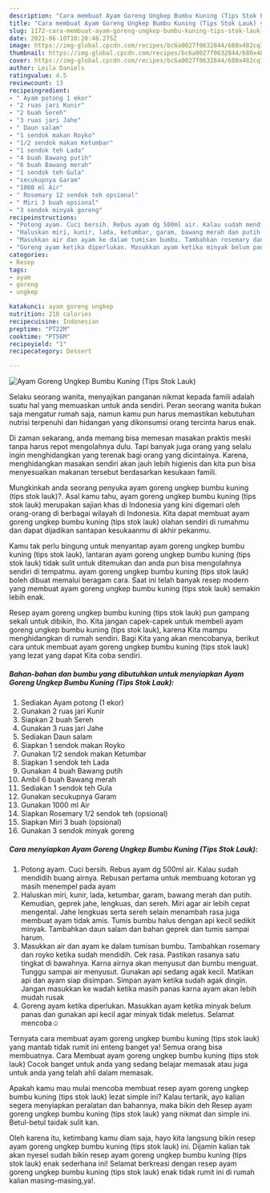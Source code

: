 ```yaml
---
description: "Cara membuat Ayam Goreng Ungkep Bumbu Kuning (Tips Stok Lauk) yang lezat dan Mudah Dibuat"
title: "Cara membuat Ayam Goreng Ungkep Bumbu Kuning (Tips Stok Lauk) yang lezat dan Mudah Dibuat"
slug: 1172-cara-membuat-ayam-goreng-ungkep-bumbu-kuning-tips-stok-lauk-yang-lezat-dan-mudah-dibuat
date: 2021-06-10T10:20:48.275Z
image: https://img-global.cpcdn.com/recipes/bc6a0027f0632844/680x482cq70/ayam-goreng-ungkep-bumbu-kuning-tips-stok-lauk-foto-resep-utama.jpg
thumbnail: https://img-global.cpcdn.com/recipes/bc6a0027f0632844/680x482cq70/ayam-goreng-ungkep-bumbu-kuning-tips-stok-lauk-foto-resep-utama.jpg
cover: https://img-global.cpcdn.com/recipes/bc6a0027f0632844/680x482cq70/ayam-goreng-ungkep-bumbu-kuning-tips-stok-lauk-foto-resep-utama.jpg
author: Leila Daniels
ratingvalue: 4.5
reviewcount: 13
recipeingredient:
- " Ayam potong 1 ekor"
- "2 ruas jari Kunir"
- "2 buah Sereh"
- "3 ruas jari Jahe"
- " Daun salam"
- "1 sendok makan Royko"
- "1/2 sendok makan Ketumbar"
- "1 sendok teh Lada"
- "4 buah Bawang putih"
- "6 buah Bawang merah"
- "1 sendok teh Gula"
- "secukupnya Garam"
- "1000 ml Air"
- " Rosemary 12 sendok teh opsional"
- " Miri 3 buah opsional"
- "3 sendok minyak goreng"
recipeinstructions:
- "Potong ayam. Cuci bersih. Rebus ayam dg 500ml air. Kalau sudah mendidih buang airnya. Rebusan pertama untuk membuang kotoran yg masih menempel pada ayam"
- "Haluskan miri, kunir, lada, ketumbar, garam, bawang merah dan putih. Kemudian, geprek jahe, lengkuas, dan sereh. Miri agar air lebih cepat mengental. Jahe lengkuas serta sereh selain menambah rasa juga membuat ayam tidak amis. Tumis bumbu halus dengan api kecil sedikit minyak. Tambahkan daun salam dan bahan geprek dan tumis sampai harum."
- "Masukkan air dan ayam ke dalam tumisan bumbu. Tambahkan rosemary dan royko ketika sudah mendidih. Cek rasa. Pastikan rasanya satu tingkat di bawahnya. Karna airnya akan menyusut dan bumbu menguat. Tunggu sampai air menyusut. Gunakan api sedang agak kecil. Matikan api dan ayam siap disimpan. Simpan ayam ketika sudah agak dingin. Jangan masukkan ke wadah ketika masih panas karna ayam akan lebih mudah rusak"
- "Goreng ayam ketika diperlukan. Masukkan ayam ketika minyak belum panas dan gunakan api kecil agar minyak tidak meletus. Selamat mencoba☺"
categories:
- Resep
tags:
- ayam
- goreng
- ungkep

katakunci: ayam goreng ungkep 
nutrition: 218 calories
recipecuisine: Indonesian
preptime: "PT22M"
cooktime: "PT56M"
recipeyield: "1"
recipecategory: Dessert

---
```



![Ayam Goreng Ungkep Bumbu Kuning (Tips Stok Lauk)](https://img-global.cpcdn.com/recipes/bc6a0027f0632844/680x482cq70/ayam-goreng-ungkep-bumbu-kuning-tips-stok-lauk-foto-resep-utama.jpg)

Selaku seorang wanita, menyajikan panganan nikmat kepada famili adalah suatu hal yang memuaskan untuk anda sendiri. Peran seorang  wanita bukan saja mengatur rumah saja, namun kamu pun harus memastikan kebutuhan nutrisi terpenuhi dan hidangan yang dikonsumsi orang tercinta harus enak.

Di zaman  sekarang, anda memang bisa memesan masakan praktis meski tanpa harus repot mengolahnya dulu. Tapi banyak juga orang yang selalu ingin menghidangkan yang terenak bagi orang yang dicintainya. Karena, menghidangkan masakan sendiri akan jauh lebih higienis dan kita pun bisa menyesuaikan makanan tersebut berdasarkan kesukaan famili. 



Mungkinkah anda seorang penyuka ayam goreng ungkep bumbu kuning (tips stok lauk)?. Asal kamu tahu, ayam goreng ungkep bumbu kuning (tips stok lauk) merupakan sajian khas di Indonesia yang kini digemari oleh orang-orang di berbagai wilayah di Indonesia. Kita dapat membuat ayam goreng ungkep bumbu kuning (tips stok lauk) olahan sendiri di rumahmu dan dapat dijadikan santapan kesukaanmu di akhir pekanmu.

Kamu tak perlu bingung untuk menyantap ayam goreng ungkep bumbu kuning (tips stok lauk), lantaran ayam goreng ungkep bumbu kuning (tips stok lauk) tidak sulit untuk ditemukan dan anda pun bisa mengolahnya sendiri di tempatmu. ayam goreng ungkep bumbu kuning (tips stok lauk) boleh dibuat memalui beragam cara. Saat ini telah banyak resep modern yang membuat ayam goreng ungkep bumbu kuning (tips stok lauk) semakin lebih enak.

Resep ayam goreng ungkep bumbu kuning (tips stok lauk) pun gampang sekali untuk dibikin, lho. Kita jangan capek-capek untuk membeli ayam goreng ungkep bumbu kuning (tips stok lauk), karena Kita mampu menghidangkan di rumah sendiri. Bagi Kita yang akan mencobanya, berikut cara untuk membuat ayam goreng ungkep bumbu kuning (tips stok lauk) yang lezat yang dapat Kita coba sendiri.

<!--inarticleads1-->

##### Bahan-bahan dan bumbu yang dibutuhkan untuk menyiapkan Ayam Goreng Ungkep Bumbu Kuning (Tips Stok Lauk):

1. Sediakan  Ayam potong (1 ekor)
1. Gunakan 2 ruas jari Kunir
1. Siapkan 2 buah Sereh
1. Gunakan 3 ruas jari Jahe
1. Sediakan  Daun salam
1. Siapkan 1 sendok makan Royko
1. Gunakan 1/2 sendok makan Ketumbar
1. Siapkan 1 sendok teh Lada
1. Gunakan 4 buah Bawang putih
1. Ambil 6 buah Bawang merah
1. Sediakan 1 sendok teh Gula
1. Gunakan secukupnya Garam
1. Gunakan 1000 ml Air
1. Siapkan  Rosemary 1/2 sendok teh (opsional)
1. Siapkan  Miri 3 buah (opsional)
1. Gunakan 3 sendok minyak goreng




<!--inarticleads2-->

##### Cara menyiapkan Ayam Goreng Ungkep Bumbu Kuning (Tips Stok Lauk):

1. Potong ayam. Cuci bersih. Rebus ayam dg 500ml air. Kalau sudah mendidih buang airnya. Rebusan pertama untuk membuang kotoran yg masih menempel pada ayam
1. Haluskan miri, kunir, lada, ketumbar, garam, bawang merah dan putih. Kemudian, geprek jahe, lengkuas, dan sereh. Miri agar air lebih cepat mengental. Jahe lengkuas serta sereh selain menambah rasa juga membuat ayam tidak amis. Tumis bumbu halus dengan api kecil sedikit minyak. Tambahkan daun salam dan bahan geprek dan tumis sampai harum.
1. Masukkan air dan ayam ke dalam tumisan bumbu. Tambahkan rosemary dan royko ketika sudah mendidih. Cek rasa. Pastikan rasanya satu tingkat di bawahnya. Karna airnya akan menyusut dan bumbu menguat. Tunggu sampai air menyusut. Gunakan api sedang agak kecil. Matikan api dan ayam siap disimpan. Simpan ayam ketika sudah agak dingin. Jangan masukkan ke wadah ketika masih panas karna ayam akan lebih mudah rusak
1. Goreng ayam ketika diperlukan. Masukkan ayam ketika minyak belum panas dan gunakan api kecil agar minyak tidak meletus. Selamat mencoba☺




Ternyata cara membuat ayam goreng ungkep bumbu kuning (tips stok lauk) yang mantab tidak rumit ini enteng banget ya! Semua orang bisa membuatnya. Cara Membuat ayam goreng ungkep bumbu kuning (tips stok lauk) Cocok banget untuk anda yang sedang belajar memasak atau juga untuk anda yang telah ahli dalam memasak.

Apakah kamu mau mulai mencoba membuat resep ayam goreng ungkep bumbu kuning (tips stok lauk) lezat simple ini? Kalau tertarik, ayo kalian segera menyiapkan peralatan dan bahannya, maka bikin deh Resep ayam goreng ungkep bumbu kuning (tips stok lauk) yang nikmat dan simple ini. Betul-betul taidak sulit kan. 

Oleh karena itu, ketimbang kamu diam saja, hayo kita langsung bikin resep ayam goreng ungkep bumbu kuning (tips stok lauk) ini. Dijamin kalian tak akan nyesel sudah bikin resep ayam goreng ungkep bumbu kuning (tips stok lauk) enak sederhana ini! Selamat berkreasi dengan resep ayam goreng ungkep bumbu kuning (tips stok lauk) enak tidak rumit ini di rumah kalian masing-masing,ya!.


